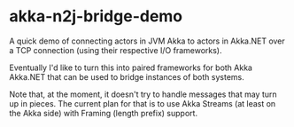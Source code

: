 # akka-n2j-bridge-demo
A quick demo of connecting actors in JVM Akka to actors in Akka.NET over a TCP connection (using their respective I/O frameworks).

Eventually I'd like to turn this into paired frameworks for both Akka Akka.NET that can be used to bridge instances of both systems. 

Note that, at the moment, it doesn't try to handle messages that may turn up in pieces. The current plan for that is to use Akka Streams (at least on the Akka side) with Framing (length prefix) support.
